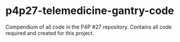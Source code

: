 #  p4p27-telemedicine-gantry-code
Compendium of all code in the P4P \#27 repository.  Contains all code required and created for this project.
